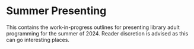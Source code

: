 # Summer Presenting

This contains the work-in-progress outlines for presenting library adult programming for the summer of 2024.  Reader discretion is advised as this can go interesting places.  